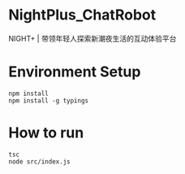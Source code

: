 # NightPlus_ChatRobot
NIGHT+ | 带领年轻人探索新潮夜生活的互动体验平台

# Environment Setup

```
npm install
npm install -g typings

```

# How to run

```
tsc
node src/index.js
```